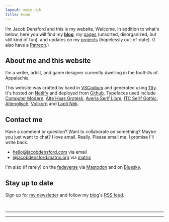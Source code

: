 ```yaml
---
layout: main.njk
title: Home
---
```


<div class="h-card">
  <a class="u-url" href="https://jacobdensford.com/" rel="me"/>
  <a href="https://post.lurk.org/@jacobdensford" rel="me"/>
  <a href="https://dice.camp/@cobb" rel="me"/>
  <a href="https://github.com/jacobdensford" rel="me"/>
  <a class="u-logo u-photo" href="/images/icon-full.png" rel="me"/>
  <a class="u-email" href="mailto:contact@jacobdensford.com" rel="me"></a>
</div>

<section>

I’m <span class="h-card" class="p-name">Jacob Densford</span> and this is my website. Welcome. In addition to what's below, here you will find my **[blog](https://blog.jacobdensford.com/)**, my [pages](/pages/) (unsorted, disorganized, but still kind of fun), and updates on my [projects](/projects/) (hopelessly out-of-date). (I also have a [Patreon](https://www.patreon.com/cobbland/).)

</section>

<section>

## About me and this website

I’m a writer, artist, and game designer currently dwelling in the foothills of Appalachia.

This website was crafted by hand in [VSCodium](https://vscodium.com/) and generated using [11ty](https://www.11ty.dev/). It's hosted on [Netlify](https://www.netlify.com/) and deployed from [Github](https://github.com/jacobdensford/jacobdensford.com). Typefaces used include [Computer Modern](https://fontsinuse.com/typefaces/39120/computer-modern), [Alte Haas Grotesk](https://fontsinuse.com/typefaces/82632/alte-haas-grotesk), [Averia Serif Libre](http://iotic.com/averia/), [ITC Serif Gothic](https://fontsinuse.com/typefaces/1907/itc-serif-gothic), [Altenglisch](https://fontsinuse.com/search?terms=Altenglisch&page=1), [Vollkorn](https://vollkorn-typeface.com/) and [Lapti Nek](https://aurekfonts.github.io/?font=LaptiNekAF).

</section>

<section>

## Contact me

Have a comment or question? Want to collaborate on something? Maybe you just want to chat? I love email. Really. Please email me. I promise I'll write back.

- [hello@jacobdensford.com](mailto:hello@jacobdensford.com) via email
- [@jacobdensford:matrix.org](https://matrix.to/#/@jacobdensford:matrix.org) via [matrix](https://matrix.org/)

I'm also (if rarely) on the [fedeverse](https://en.wikipedia.org/wiki/Fediverse) via [Mastodon](https://dice.camp/@cobb) and on [Bluesky](https://bsky.app/profile/cobb.land).

</section>

<section>

## Stay up to date

Sign up for [my newsletter](/newsletter) and follow my [blog](https://blog.jacobdensford.com/)'s [RSS feed](https://blog.jacobdensford.com/feed.rss).

</section>

<br>
<hr/>

<section class='section woodpanel' id='woodpanel'>
  <div class='content'>
    <script type="text/javascript" src='https://woodpaneled.org/scripts/onionring-variables.js'></script>
    <script type="text/javascript" src="https://woodpaneled.org/scripts/onionring-widget.js"></script>
  </div>
</section>

<hr/>